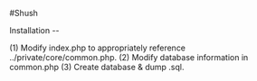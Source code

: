 #Shush

Installation --

(1) Modify index.php to appropriately reference ../private/core/common.php.
(2) Modify database information in common.php
(3) Create database & dump .sql.
